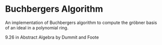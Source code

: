 
# Buchbergers Algorithm

An implementation of Buchbergers algorithm to compute the gröbner basis of an ideal in a polynomial ring.

9.26 in Abstract Algebra by Dummit and Foote



